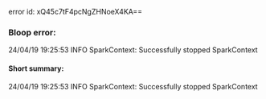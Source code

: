 error id: xQ45c7tF4pcNgZHNoeX4KA==
### Bloop error:

24/04/19 19:25:53 INFO SparkContext: Successfully stopped SparkContext
#### Short summary: 

24/04/19 19:25:53 INFO SparkContext: Successfully stopped SparkContext